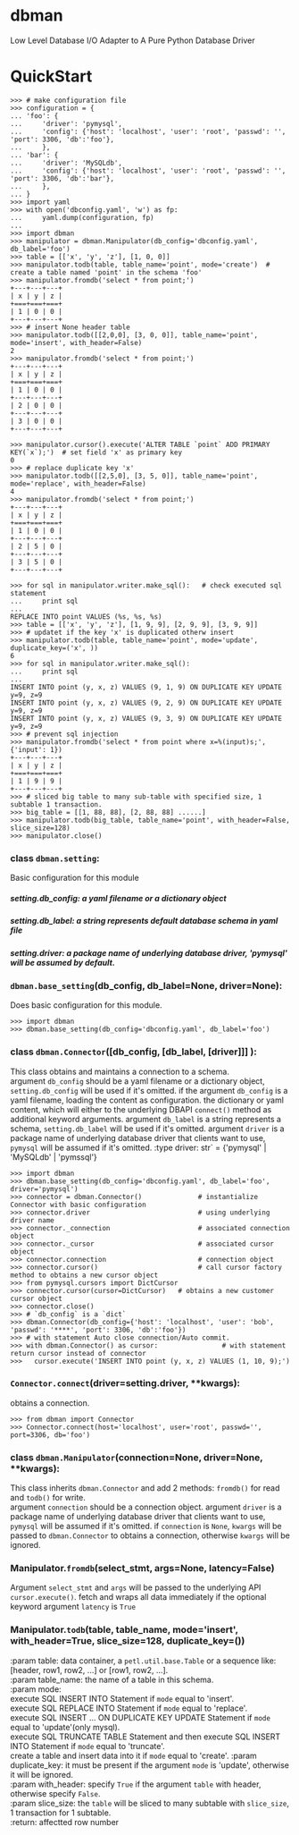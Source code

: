 # dbman
Low Level Database I/O Adapter to A Pure Python Database Driver

# QuickStart
```
>>> # make configuration file
>>> configuration = {
... 'foo': {
...     'driver': 'pymysql',
...     'config': {'host': 'localhost', 'user': 'root', 'passwd': '', 'port': 3306, 'db':'foo'},
...     },
... 'bar': {
...     'driver': 'MySQLdb',
...     'config': {'host': 'localhost', 'user': 'root', 'passwd': '', 'port': 3306, 'db':'bar'},
...     },
... }
>>> import yaml
>>> with open('dbconfig.yaml', 'w') as fp:
...     yaml.dump(configuration, fp)
...
>>> import dbman
>>> manipulator = dbman.Manipulator(db_config='dbconfig.yaml', db_label='foo')
>>> table = [['x', 'y', 'z'], [1, 0, 0]]
>>> manipulator.todb(table, table_name='point', mode='create')  # create a table named 'point' in the schema 'foo'
>>> manipulator.fromdb('select * from point;')
+---+---+---+
| x | y | z |
+===+===+===+
| 1 | 0 | 0 |
+---+---+---+
>>> # insert None header table
>>> manipulator.todb([[2,0,0], [3, 0, 0]], table_name='point', mode='insert', with_header=False)  
2
>>> manipulator.fromdb('select * from point;')
+---+---+---+
| x | y | z |
+===+===+===+
| 1 | 0 | 0 |
+---+---+---+
| 2 | 0 | 0 |
+---+---+---+
| 3 | 0 | 0 |
+---+---+---+

>>> manipulator.cursor().execute('ALTER TABLE `point` ADD PRIMARY KEY(`x`);')  # set field 'x' as primary key
0
>>> # replace duplicate key 'x'
>>> manipulator.todb([[2,5,0], [3, 5, 0]], table_name='point', mode='replace', with_header=False)
4
>>> manipulator.fromdb('select * from point;')
+---+---+---+
| x | y | z |
+===+===+===+
| 1 | 0 | 0 |
+---+---+---+
| 2 | 5 | 0 |
+---+---+---+
| 3 | 5 | 0 |
+---+---+---+

>>> for sql in manipulator.writer.make_sql():   # check executed sql statement
...     print sql
...
REPLACE INTO point VALUES (%s, %s, %s)
>>> table = [['x', 'y', 'z'], [1, 9, 9], [2, 9, 9], [3, 9, 9]]
>>> # updatet if the key 'x' is duplicated otherw insert
>>> manipulator.todb(table, table_name='point', mode='update', duplicate_key=('x', )) 
6
>>> for sql in manipulator.writer.make_sql():
...     print sql
...
INSERT INTO point (y, x, z) VALUES (9, 1, 9) ON DUPLICATE KEY UPDATE y=9, z=9
INSERT INTO point (y, x, z) VALUES (9, 2, 9) ON DUPLICATE KEY UPDATE y=9, z=9
INSERT INTO point (y, x, z) VALUES (9, 3, 9) ON DUPLICATE KEY UPDATE y=9, z=9
>>> # prevent sql injection
>>> manipulator.fromdb('select * from point where x=%(input)s;', {'input': 1})
+---+---+---+
| x | y | z |
+===+===+===+
| 1 | 9 | 9 |
+---+---+---+
>>> # sliced big table to many sub-table with specified size, 1 subtable 1 transaction.
>>> big_table = [[1, 88, 88], [2, 88, 88] ......]
>>> manipulator.todb(big_table, table_name='point', with_header=False, slice_size=128)
>>> manipulator.close()
```


### class ``dbman.setting``:
Basic configuration for this module

##### setting.db_config: a yaml filename or a dictionary object
##### setting.db_label: a string represents default database schema in yaml file
##### setting.driver: a package name of underlying database driver, 'pymysql' will be assumed by default.

### ``dbman.base_setting``(db_config, db_label=None, driver=None):
Does basic configuration for this module.
```
>>> import dbman
>>> dbman.base_setting(db_config='dbconfig.yaml', db_label='foo') 
```
   
   
### class ``dbman.Connector``([db_config, [db_label, [driver]]] ):
This class obtains and maintains a connection to a schema.<br>
argument `db_config` should be a yaml filename or a dictionary object, `setting.db_config` will be used if it's omitted.
if the argument `db_config` is a yaml filename, loading the content as configuration.
the dictionary or yaml content, which will either to the underlying DBAPI ``connect()`` method as additional keyword arguments.
argument `db_label` is a string represents a schema, `setting.db_label` will be used if it's omitted.
argument `driver` is a package name of underlying database driver that clients want to use, `pymysql` will be assumed if it's omitted.
:type driver: str` = {'pymysql' | 'MySQLdb' | 'pymssql'}
	
```
>>> import dbman
>>> dbman.base_setting(db_config='dbconfig.yaml', db_label='foo', driver='pymysql')
>>> connector = dbman.Connector()              # instantialize Connector with basic configuration
>>> connector.driver                           # using underlying driver name
>>> connector._connection                      # associated connection object
>>> connector._cursor                          # associated cursor object
>>> connector.connection                       # connection object
>>> connector.cursor()                         # call cursor factory method to obtains a new cursor object
>>> from pymysql.cursors import DictCursor
>>> connector.cursor(cursor=DictCursor)   # obtains a new customer cursor object
>>> connector.close()
>>> # `db_config` is a `dict`
>>> dbman.Connector(db_config={'host': 'localhost', 'user': 'bob', 'passwd': '****', 'port': 3306, 'db':'foo'}) 
>>> # with statement Auto close connection/Auto commit. 
>>> with dbman.Connector() as cursor:                # with statement return cursor instead of connector
>>>	  cursor.execute('INSERT INTO point (y, x, z) VALUES (1, 10, 9);')  
```

### ``Connector.connect``(driver=setting.driver, **kwargs):
obtains a connection.
```
>>> from dbman import Connector
>>> Connector.connect(host='localhost', user='root', passwd='', port=3306, db='foo') 
```

### class ``dbman.Manipulator``(connection=None, driver=None, **kwargs):
This class inherits `dbman.Connector` and add 2 methods: `fromdb()` for read and `todb()` for write.<br />
argument `connection` should be a connection object. 
argument `driver` is a package name of underlying database driver that clients want to use, `pymysql` will be assumed if it's omitted.
if `connection` is `None`, `kwargs` will be passed to `dbman.Connector` to obtains a connection, otherwise `kwargs` will be ignored.


### Manipulator.`fromdb`(select_stmt, args=None, latency=False)
Argument `select_stmt` and `args` will be passed to the underlying API `cursor.execute()`.
fetch and wraps all data immediately if the optional keyword argument `latency` is `True`


### Manipulator.`todb`(table, table_name, mode='insert', with_header=True, slice_size=128, duplicate_key=())
:param table: data container, a `petl.util.base.Table` or a sequence like: [header, row1, row2, ...] or [row1, row2, ...].<br />
:param table_name: the name of a table in this schema.<br />
:param mode:<br />
	execute SQL INSERT INTO Statement if `mode` equal to 'insert'.<br />
	execute SQL REPLACE INTO Statement if `mode` equal to 'replace'.<br />
	execute SQL INSERT ... ON DUPLICATE KEY UPDATE Statement if `mode` equal to 'update'(only mysql).<br />
 	execute SQL TRUNCATE TABLE Statement and then execute SQL INSERT INTO Statement if `mode` equal to 'truncate'.<br />
	create a table and insert data into it if `mode` equal to 'create'.
:param duplicate_key: it must be present if the argument `mode` is 'update', otherwise it will be ignored.<br />
:param with_header: specify `True` if the argument `table` with header, otherwise specify `False`.<br />
:param slice_size: the `table` will be sliced to many subtable with `slice_size`, 1 transaction for 1 subtable.<br />
:return: affectted row number
